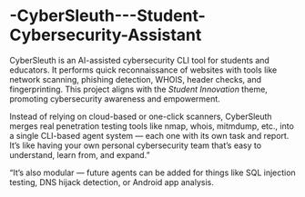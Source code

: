 # -CyberSleuth---Student-Cybersecurity-Assistant
CyberSleuth is an AI-assisted cybersecurity CLI tool for students and educators. It performs quick reconnaissance of websites with tools like network scanning, phishing detection, WHOIS, header checks, and fingerprinting. This project aligns with the *Student Innovation* theme, promoting cybersecurity awareness and empowerment.

Instead of relying on cloud-based or one-click scanners, CyberSleuth merges real penetration testing tools like nmap, whois, mitmdump, etc., into a single CLI-based agent system — each one with its own task and report. It’s like having your own personal cybersecurity team that’s easy to understand, learn from, and expand.”

“It’s also modular — future agents can be added for things like SQL injection testing, DNS hijack detection, or Android app analysis.
